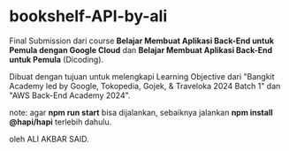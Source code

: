 # bookshelf-API-by-ali
Final Submission dari course **Belajar Membuat Aplikasi Back-End untuk Pemula dengan Google Cloud** dan **Belajar Membuat Aplikasi Back-End untuk Pemula** (Dicoding).

Dibuat dengan tujuan untuk melengkapi Learning Objective dari "Bangkit Academy led by Google, Tokopedia, Gojek, & Traveloka 2024 Batch 1" dan "AWS Back-End Academy 2024".

note: agar **npm run start** bisa dijalankan, sebaiknya jalankan **npm install @hapi/hapi** terlebih dahulu.

oleh ALI AKBAR SAID.
